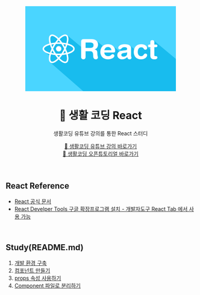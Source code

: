 <div align="center">
  <img width="400px;" src="./images/react.png"/>
</div>
<h1 align="center">🧼 생활 코딩 React</h1>
<p align="center">생활코딩 유튜브 강의를 통한 React 스터디</p>
<div align="center">
    <a href="https://www.youtube.com/watch?v=XMb0w3KMw00&list=PLuHgQVnccGMCRv6f8H9K5Xwsdyg4sFSdi">🔗 생활코딩 유튜브 강의 바로가기</a>
    <br>
    <a href="https://opentutorials.org/module/4058">🔗 생활코딩 오픈튜토리얼 바로가기</a>
</div>

<br>
<br>

## React Reference

- [React 공식 문서](https://ko.reactjs.org/)
- [React Develper Tools 구글 확장프로그램 설치 - 개발자도구 React Tab 에서 사용 가능](https://chrome.google.com/webstore/detail/react-developer-tools/fmkadmapgofadopljbjfkapdkoienihi)

<br>

## Study(README.md)

1. [개발 환경 구축](https://github.com/mireyhgnay/life-coding-react/blob/main/Study/01.%20%EA%B0%9C%EB%B0%9C%20%ED%99%98%EA%B2%BD%20%EA%B5%AC%EC%B6%95.md)
2. [컴포넌트 만들기](https://github.com/mireyhgnay/life-coding-react/blob/main/Study/02.%20%EC%BB%B4%ED%8F%AC%EB%84%8C%ED%8A%B8%20%EB%A7%8C%EB%93%A4%EA%B8%B0.md)
3. [props 속성 사용하기](https://github.com/mireyhgnay/life-coding-react/blob/main/Study/03.%20props%20%EC%86%8D%EC%84%B1%20%EC%82%AC%EC%9A%A9%ED%95%98%EA%B8%B0.md)
4. [Component 파일로 분리하기]()
